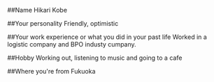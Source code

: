 ##Name
Hikari Kobe

##Your personality
Friendly, optimistic

##Your work experience or what you did in your past life
Worked in a logistic company and BPO industy cumpany.

##Hobby
Working out, listening to music and going to a cafe

##Where you're from
Fukuoka